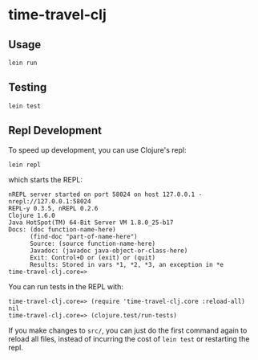 # time-travel-clj

## Usage

```
lein run
```

## Testing

```
lein test
```

## Repl Development
To speed up development, you can use Clojure's repl:

```
lein repl
```

which starts the REPL: 

```
nREPL server started on port 58024 on host 127.0.0.1 - nrepl://127.0.0.1:58024
REPL-y 0.3.5, nREPL 0.2.6
Clojure 1.6.0
Java HotSpot(TM) 64-Bit Server VM 1.8.0_25-b17
Docs: (doc function-name-here)
      (find-doc "part-of-name-here")
      Source: (source function-name-here)
      Javadoc: (javadoc java-object-or-class-here)
      Exit: Control+D or (exit) or (quit)
      Results: Stored in vars *1, *2, *3, an exception in *e
time-travel-clj.core=>
```

You can run tests in the REPL with: 

```
time-travel-clj.core=> (require 'time-travel-clj.core :reload-all)
nil
time-travel-clj.core=> (clojure.test/run-tests)
```

If you make changes to `src/`, you can just do the first command again to reload all files, instead of incurring the cost of `lein test` or restarting the repl.



